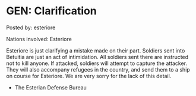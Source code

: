 # GEN: Clarification

Posted by: esteriore

Nations involved: Esteriore

Esteriore is just clarifying a mistake made on their part. Soldiers sent into Betuitia are just an act of intimidation. All soldiers sent there are instructed not to kill anyone. If attacked, soldiers will attempt to capture the attacker. They will also accompany refugees in the country, and send them to a ship on course for Esteriore. We are very sorry for the lack of this detail.

- The Esterian Defense Bureau